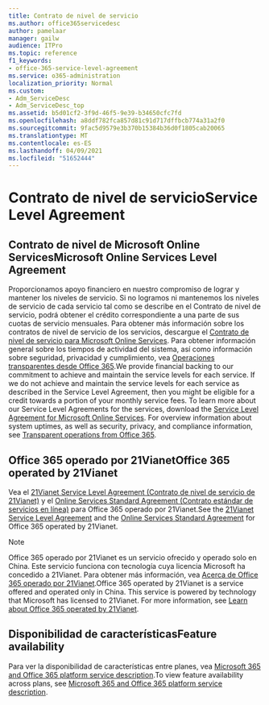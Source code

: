 ```yaml
---
title: Contrato de nivel de servicio
ms.author: office365servicedesc
author: pamelaar
manager: gailw
audience: ITPro
ms.topic: reference
f1_keywords:
- office-365-service-level-agreement
ms.service: o365-administration
localization_priority: Normal
ms.custom:
- Adm_ServiceDesc
- Adm_ServiceDesc_top
ms.assetid: b5d01cf2-3f9d-46f5-9e39-b34650cfc7fd
ms.openlocfilehash: a8ddf782fca857d81c91d717dffbcb774a31a2f0
ms.sourcegitcommit: 9fac5d9579e3b370b15384b36d0f1805cab20065
ms.translationtype: MT
ms.contentlocale: es-ES
ms.lasthandoff: 04/09/2021
ms.locfileid: "51652444"
---
```

# <a name="service-level-agreement"></a><span data-ttu-id="41cb9-102">Contrato de nivel de servicio</span><span class="sxs-lookup"><span data-stu-id="41cb9-102">Service Level Agreement</span></span>

## <a name="microsoft-online-services-level-agreement"></a><span data-ttu-id="41cb9-103">Contrato de nivel de Microsoft Online Services</span><span class="sxs-lookup"><span data-stu-id="41cb9-103">Microsoft Online Services Level Agreement</span></span>

<span data-ttu-id="41cb9-p101">Proporcionamos apoyo financiero en nuestro compromiso de lograr y mantener los niveles de servicio. Si no logramos ni mantenemos los niveles de servicio de cada servicio tal como se describe en el Contrato de nivel de servicio, podrá obtener el crédito correspondiente a una parte de sus cuotas de servicio mensuales. Para obtener más información sobre los contratos de nivel de servicio de los servicios, descargue el [Contrato de nivel de servicio para Microsoft Online Services](https://go.microsoft.com/fwlink/?linkid=272026). Para obtener información general sobre los tiempos de actividad del sistema, así como información sobre seguridad, privacidad y cumplimiento, vea [Operaciones transparentes desde Office 365](./service-health-and-continuity.md).</span><span class="sxs-lookup"><span data-stu-id="41cb9-p101">We provide financial backing to our commitment to achieve and maintain the service levels for each service. If we do not achieve and maintain the service levels for each service as described in the Service Level Agreement, then you might be eligible for a credit towards a portion of your monthly service fees. To learn more about our Service Level Agreements for the services, download the [Service Level Agreement for Microsoft Online Services](https://go.microsoft.com/fwlink/?linkid=272026). For overview information about system uptimes, as well as security, privacy, and compliance information, see [Transparent operations from Office 365](./service-health-and-continuity.md).</span></span>
  
## <a name="office-365-operated-by-21vianet"></a><span data-ttu-id="41cb9-108">Office 365 operado por 21Vianet</span><span class="sxs-lookup"><span data-stu-id="41cb9-108">Office 365 operated by 21Vianet</span></span>

<span data-ttu-id="41cb9-109">Vea el [21Vianet Service Level Agreement (Contrato de nivel de servicio de 21Vianet)](https://go.microsoft.com/fwlink/?linkid=846729) y el [Online Services Standard Agreement (Contrato estándar de servicios en línea)](https://go.microsoft.com/fwlink/?linkid=846730) para Office 365 operado por 21Vianet.</span><span class="sxs-lookup"><span data-stu-id="41cb9-109">See the [21Vianet Service Level Agreement](https://go.microsoft.com/fwlink/?linkid=846729) and the [Online Services Standard Agreement](https://go.microsoft.com/fwlink/?linkid=846730) for Office 365 operated by 21Vianet.</span></span> 
  
> [!NOTE]
> <span data-ttu-id="41cb9-p102">Office 365 operado por 21Vianet es un servicio ofrecido y operado solo en China. Este servicio funciona con tecnología cuya licencia Microsoft ha concedido a 21Vianet. Para obtener más información, vea [Acerca de Office 365 operado por 21Vianet](/microsoft-365/admin/services-in-china/services-in-china?viewFallbackFrom=o365-worldwide).</span><span class="sxs-lookup"><span data-stu-id="41cb9-p102">Office 365 operated by 21Vianet is a service offered and operated only in China. This service is powered by technology that Microsoft has licensed to 21Vianet. For more information, see [Learn about Office 365 operated by 21Vianet](/microsoft-365/admin/services-in-china/services-in-china?viewFallbackFrom=o365-worldwide).</span></span> 
  
## <a name="feature-availability"></a><span data-ttu-id="41cb9-113">Disponibilidad de características</span><span class="sxs-lookup"><span data-stu-id="41cb9-113">Feature availability</span></span>

<span data-ttu-id="41cb9-114">Para ver la disponibilidad de características entre planes, vea [Microsoft 365 and Office 365 platform service description](office-365-platform-service-description.md).</span><span class="sxs-lookup"><span data-stu-id="41cb9-114">To view feature availability across plans, see [Microsoft 365 and Office 365 platform service description](office-365-platform-service-description.md).</span></span>
